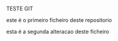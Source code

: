 TESTE GIT 

este é o primeiro ficheiro deste repositorio


esta é a segunda alteracao deste ficheiro 